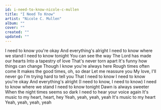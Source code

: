 ```yaml
---
id: i-need-to-know-nicole-c-mullen
title: "I Need To Know"
artist: "Nicole C. Mullen"
album: ""
cover: ""
created: ""
updated: ""
---
```


I need to know you're okay
And everything's alright
I need to know where we stand
I need to know tonight
You can see the way
The Lord has made our hearts
Into a tapestry of love
That's never torn apart
It's funny how things can change
Though I know you're always here
Rough times often come
It makes the good times, oh, so dear
Let me reassure you
My love, I'll never go
I'm trying hard to tell you
That I need to know
I need to know you're okay
And everything's alright
(I need to know, I need to know)
I need to know where we stand
I need to know tonight
Dawn is always sweeter
When the night timеs seems so dark
I need to hear your voice again
It's music to my heart, hеart, hey
Yeah, yeah, yeah, yeah
It's music to my heart
Yeah, yeah, yeah, yeah